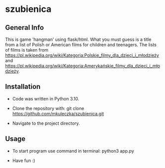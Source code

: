 # szubienica


## General Info

This is game 'hangman' using flask/html.
What you must guess is a title from a list of Polish or American films for children and teenagers. The lists of films is taken from
https://pl.wikipedia.org/wiki/Kategoria:Polskie_filmy_dla_dzieci_i_młodzieży and https://pl.wikipedia.org/wiki/Kategoria:Amerykańskie_filmy_dla_dzieci_i_młodzieży.


## Installation

* Code was written in Python 3.10.

* Clone the repository with: git clone https://github.com/mkuleczka/szubienica.git

* Navigate to the project directory.


## Usage

* To start program use command in terminal: python3 app.py

* Have fun :)
